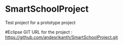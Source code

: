 # SmartSchoolProject
Test project for a prototype project

#Eclipse GIT URL for the project : https://github.com/andesrikanth/SmartSchoolProject.git

